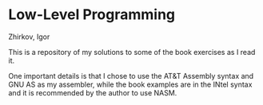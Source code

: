# Low-Level Programming
Zhirkov, Igor

This is a repository of my solutions to some of the book exercises as I read
it.

One important details is that I chose to use the AT&T Assembly syntax and GNU
AS as my assembler, while the book examples are in the INtel syntax and it is
recommended by the author to use NASM.

